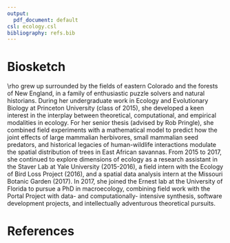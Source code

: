 ```yaml
---
output:
  pdf_document: default
csl: ecology.csl
bibliography: refs.bib
---
```


# Biosketch

\rho grew up surrounded by the fields of eastern Colorado and the forests of New England, in a family of enthusiastic puzzle solvers and natural historians. During her undergraduate work in Ecology and Evolutionary Biology at Princeton University (class of 2015), she developed a keen interest in the interplay between theoretical, computational, and empirical modalities in ecology. For her senior thesis (advised by Rob Pringle), she combined field experiments with a mathematical model to predict how the joint effects of large mammalian herbivores, small mammalian seed predators, and historical legacies of human-wildlife interactions modulate the spatial distribution of trees in East African savannas. From 2015 to 2017, she continued to explore dimensions of ecology as a research assistant in the Staver Lab at Yale University (2015-2016), a field intern with the Ecology of Bird Loss Project (2016), and a spatial data analysis intern at the Missouri Botanic Garden (2017). In 2017, she joined the Ernest lab at the University of Florida to pursue a PhD in macroecology, combining field work with the Portal Project with data- and computationally- intensive synthesis, software development projects, and intellectually adventurous theoretical pursuits.

# References
